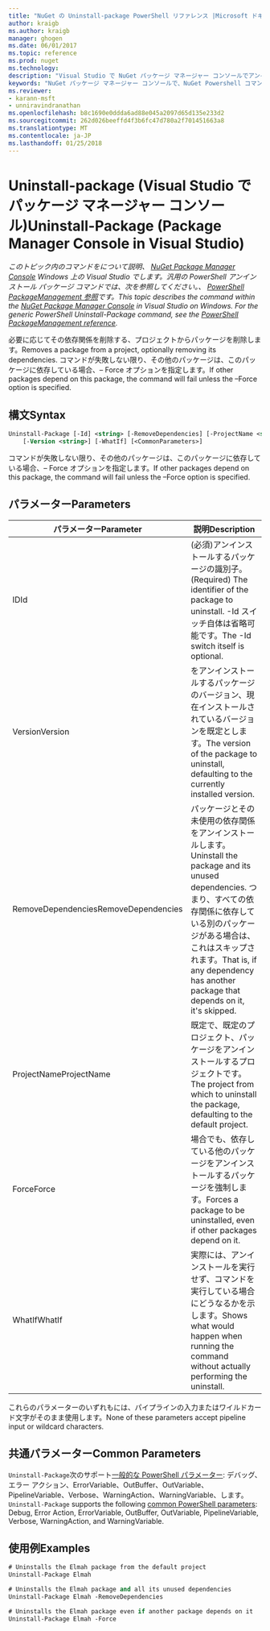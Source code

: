 ```yaml
---
title: "NuGet の Uninstall-package PowerShell リファレンス |Microsoft ドキュメント"
author: kraigb
ms.author: kraigb
manager: ghogen
ms.date: 06/01/2017
ms.topic: reference
ms.prod: nuget
ms.technology: 
description: "Visual Studio で NuGet パッケージ マネージャー コンソールでアンインストール パッケージの PowerShell コマンドのリファレンスです。"
keywords: "NuGet パッケージ マネージャー コンソールで、NuGet Powershell コマンドでは、NuGet Powershell リファレンス、アンインストール パッケージ"
ms.reviewer:
- karann-msft
- unniravindranathan
ms.openlocfilehash: b8c1690e0ddda6ad88e045a2097d65d135e233d2
ms.sourcegitcommit: 262d026beeffd4f3b6fc47d780a2f701451663a8
ms.translationtype: MT
ms.contentlocale: ja-JP
ms.lasthandoff: 01/25/2018
---
```

# <a name="uninstall-package-package-manager-console-in-visual-studio"></a><span data-ttu-id="6bb61-104">Uninstall-package (Visual Studio でパッケージ マネージャー コンソール)</span><span class="sxs-lookup"><span data-stu-id="6bb61-104">Uninstall-Package (Package Manager Console in Visual Studio)</span></span>

<span data-ttu-id="6bb61-105">*このトピック内のコマンドをについて説明、 [NuGet Package Manager Console](Package-Manager-Console.md) Windows 上の Visual Studio でします。汎用の PowerShell アンインストール パッケージ コマンドでは、次を参照してください。、 [PowerShell PackageManagement 参照](/powershell/module/packagemanagement/?view=powershell-6)です。*</span><span class="sxs-lookup"><span data-stu-id="6bb61-105">*This topic describes the command within the [NuGet Package Manager Console](Package-Manager-Console.md) in Visual Studio on Windows. For the generic PowerShell Uninstall-Package command, see the [PowerShell PackageManagement reference](/powershell/module/packagemanagement/?view=powershell-6).*</span></span>

<span data-ttu-id="6bb61-106">必要に応じてその依存関係を削除する、プロジェクトからパッケージを削除します。</span><span class="sxs-lookup"><span data-stu-id="6bb61-106">Removes a package from a project, optionally removing its dependencies.</span></span> <span data-ttu-id="6bb61-107">コマンドが失敗しない限り、その他のパッケージは、このパッケージに依存している場合、– Force オプションを指定します。</span><span class="sxs-lookup"><span data-stu-id="6bb61-107">If other packages depend on this package, the command will fail unless the –Force option is specified.</span></span>

## <a name="syntax"></a><span data-ttu-id="6bb61-108">構文</span><span class="sxs-lookup"><span data-stu-id="6bb61-108">Syntax</span></span>

```ps
Uninstall-Package [-Id] <string> [-RemoveDependencies] [-ProjectName <string>] [-Force]
    [-Version <string>] [-WhatIf] [<CommonParameters>]
```

<span data-ttu-id="6bb61-109">コマンドが失敗しない限り、その他のパッケージは、このパッケージに依存している場合、– Force オプションを指定します。</span><span class="sxs-lookup"><span data-stu-id="6bb61-109">If other packages depend on this package, the command will fail unless the –Force option is specified.</span></span>

## <a name="parameters"></a><span data-ttu-id="6bb61-110">パラメーター</span><span class="sxs-lookup"><span data-stu-id="6bb61-110">Parameters</span></span>

| <span data-ttu-id="6bb61-111">パラメーター</span><span class="sxs-lookup"><span data-stu-id="6bb61-111">Parameter</span></span> | <span data-ttu-id="6bb61-112">説明</span><span class="sxs-lookup"><span data-stu-id="6bb61-112">Description</span></span> |
| --- | --- |
| <span data-ttu-id="6bb61-113">ID</span><span class="sxs-lookup"><span data-stu-id="6bb61-113">Id</span></span> | <span data-ttu-id="6bb61-114">(必須)アンインストールするパッケージの識別子。</span><span class="sxs-lookup"><span data-stu-id="6bb61-114">(Required) The identifier of the package to uninstall.</span></span> <span data-ttu-id="6bb61-115">-Id スイッチ自体は省略可能です。</span><span class="sxs-lookup"><span data-stu-id="6bb61-115">The -Id switch itself is optional.</span></span> |
| <span data-ttu-id="6bb61-116">Version</span><span class="sxs-lookup"><span data-stu-id="6bb61-116">Version</span></span> | <span data-ttu-id="6bb61-117">をアンインストールするパッケージのバージョン、現在インストールされているバージョンを既定とします。</span><span class="sxs-lookup"><span data-stu-id="6bb61-117">The version of the package to uninstall, defaulting to the currently installed version.</span></span> |
| <span data-ttu-id="6bb61-118">RemoveDependencies</span><span class="sxs-lookup"><span data-stu-id="6bb61-118">RemoveDependencies</span></span> | <span data-ttu-id="6bb61-119">パッケージとその未使用の依存関係をアンインストールします。</span><span class="sxs-lookup"><span data-stu-id="6bb61-119">Uninstall the package and its unused dependencies.</span></span> <span data-ttu-id="6bb61-120">つまり、すべての依存関係に依存している別のパッケージがある場合は、これはスキップされます。</span><span class="sxs-lookup"><span data-stu-id="6bb61-120">That is, if any dependency has another package that depends on it, it's skipped.</span></span> |
| <span data-ttu-id="6bb61-121">ProjectName</span><span class="sxs-lookup"><span data-stu-id="6bb61-121">ProjectName</span></span> | <span data-ttu-id="6bb61-122">既定で、既定のプロジェクト、パッケージをアンインストールするプロジェクトです。</span><span class="sxs-lookup"><span data-stu-id="6bb61-122">The project from which to uninstall the package, defaulting to the default project.</span></span> |
| <span data-ttu-id="6bb61-123">Force</span><span class="sxs-lookup"><span data-stu-id="6bb61-123">Force</span></span> | <span data-ttu-id="6bb61-124">場合でも、依存している他のパッケージをアンインストールするパッケージを強制します。</span><span class="sxs-lookup"><span data-stu-id="6bb61-124">Forces a package to be uninstalled, even if other packages depend on it.</span></span> |
| <span data-ttu-id="6bb61-125">WhatIf</span><span class="sxs-lookup"><span data-stu-id="6bb61-125">WhatIf</span></span> | <span data-ttu-id="6bb61-126">実際には、アンインストールを実行せず、コマンドを実行している場合にどうなるかを示します。</span><span class="sxs-lookup"><span data-stu-id="6bb61-126">Shows what would happen when running the command without actually performing the uninstall.</span></span> |

<span data-ttu-id="6bb61-127">これらのパラメーターのいずれもには、パイプラインの入力またはワイルドカード文字がそのまま使用します。</span><span class="sxs-lookup"><span data-stu-id="6bb61-127">None of these parameters accept pipeline input or wildcard characters.</span></span>

## <a name="common-parameters"></a><span data-ttu-id="6bb61-128">共通パラメーター</span><span class="sxs-lookup"><span data-stu-id="6bb61-128">Common Parameters</span></span>

<span data-ttu-id="6bb61-129">`Uninstall-Package`次のサポート[一般的な PowerShell パラメーター](http://go.microsoft.com/fwlink/?LinkID=113216): デバッグ、エラー アクション、ErrorVariable、OutBuffer、OutVariable、PipelineVariable、Verbose、WarningAction、WarningVariable、します。</span><span class="sxs-lookup"><span data-stu-id="6bb61-129">`Uninstall-Package` supports the following [common PowerShell parameters](http://go.microsoft.com/fwlink/?LinkID=113216): Debug, Error Action, ErrorVariable, OutBuffer, OutVariable, PipelineVariable, Verbose, WarningAction, and WarningVariable.</span></span>

## <a name="examples"></a><span data-ttu-id="6bb61-130">使用例</span><span class="sxs-lookup"><span data-stu-id="6bb61-130">Examples</span></span>

```ps
# Uninstalls the Elmah package from the default project
Uninstall-Package Elmah

# Uninstalls the Elmah package and all its unused dependencies
Uninstall-Package Elmah -RemoveDependencies 

# Uninstalls the Elmah package even if another package depends on it
Uninstall-Package Elmah -Force
```
